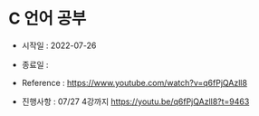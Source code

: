 C 언어 공부
=============

* 시작일 : 2022-07-26
* 종료일 : 
* Reference : https://www.youtube.com/watch?v=q6fPjQAzll8

* 진행사항 : 07/27 4강까지 https://youtu.be/q6fPjQAzll8?t=9463